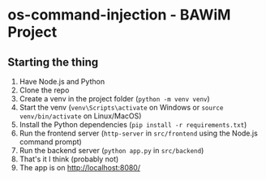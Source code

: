 # os-command-injection - BAWiM Project
## Starting the thing
1. Have Node.js and Python
2. Clone the repo
3. Create a venv in the project folder (`python -m venv venv`)
4. Start the venv (`venv\Scripts\activate` on Windows or `source venv/bin/activate` on Linux/MacOS)
5. Install the Python dependencies (`pip install -r requirements.txt`)
6. Run the frontend server (`http-server` in `src/frontend` using the Node.js command prompt)
7. Run the backend server (`python app.py` in `src/backend`)
8. That's it I think (probably not)
9. The app is on [http://localhost:8080/](http://localhost:8080/)
